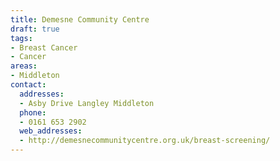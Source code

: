 ```yaml
---
title: Demesne Community Centre
draft: true
tags:
- Breast Cancer
- Cancer
areas:
- Middleton
contact:
  addresses:
  - Asby Drive Langley Middleton
  phone:
  - 0161 653 2902
  web_addresses:
  - http://demesnecommunitycentre.org.uk/breast-screening/
---
```


